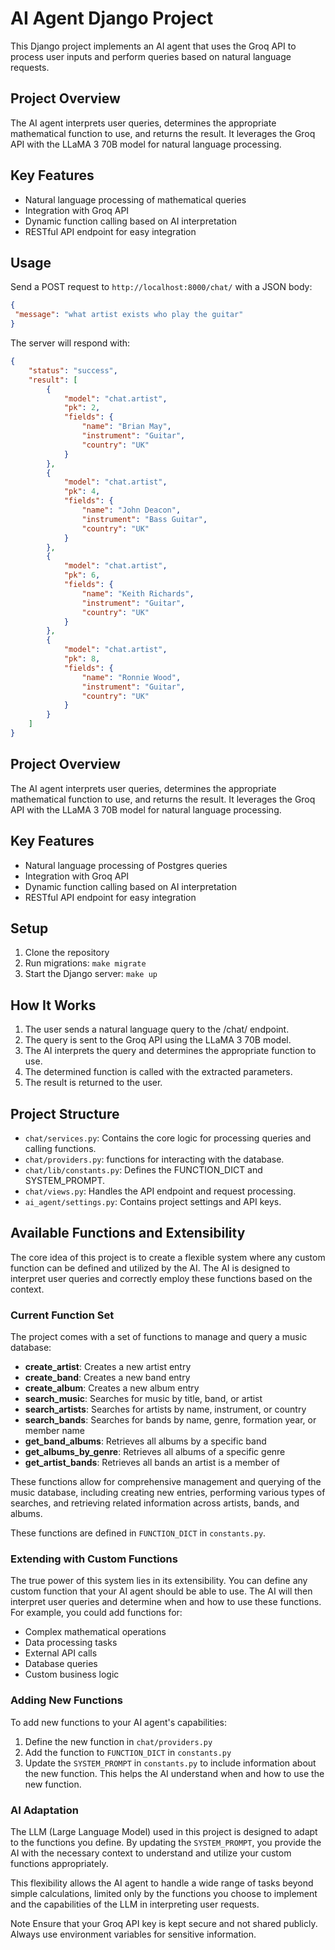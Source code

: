 # AI Agent Django Project

This Django project implements an AI agent that uses the Groq API to process user inputs and perform queries based on natural language requests.

## Project Overview

The AI agent interprets user queries, determines the appropriate mathematical function to use, and returns the result. It leverages the Groq API with the LLaMA 3 70B model for natural language processing.

## Key Features

- Natural language processing of mathematical queries
- Integration with Groq API
- Dynamic function calling based on AI interpretation
- RESTful API endpoint for easy integration


## Usage

Send a POST request to `http://localhost:8000/chat/` with a JSON body:

```json
{
 "message": "what artist exists who play the guitar"
}
```
The server will respond with:
```json
{
    "status": "success",
    "result": [
        {
            "model": "chat.artist",
            "pk": 2,
            "fields": {
                "name": "Brian May",
                "instrument": "Guitar",
                "country": "UK"
            }
        },
        {
            "model": "chat.artist",
            "pk": 4,
            "fields": {
                "name": "John Deacon",
                "instrument": "Bass Guitar",
                "country": "UK"
            }
        },
        {
            "model": "chat.artist",
            "pk": 6,
            "fields": {
                "name": "Keith Richards",
                "instrument": "Guitar",
                "country": "UK"
            }
        },
        {
            "model": "chat.artist",
            "pk": 8,
            "fields": {
                "name": "Ronnie Wood",
                "instrument": "Guitar",
                "country": "UK"
            }
        }
    ]
}
```

## Project Overview

The AI agent interprets user queries, determines the appropriate mathematical function to use, and returns the result. It leverages the Groq API with the LLaMA 3 70B model for natural language processing.

## Key Features

- Natural language processing of Postgres queries
- Integration with Groq API
- Dynamic function calling based on AI interpretation
- RESTful API endpoint for easy integration

## Setup

1. Clone the repository
2. Run migrations:
`make migrate`
3. Start the Django server:
`make up`


## How It Works

1. The user sends a natural language query to the /chat/ endpoint.
2. The query is sent to the Groq API using the LLaMA 3 70B model.
3. The AI interprets the query and determines the appropriate function to use.
4. The determined function is called with the extracted parameters.
5. The result is returned to the user.

## Project Structure

- `chat/services.py`: Contains the core logic for processing queries and calling functions.
- `chat/providers.py`: functions for interacting with the database.
- `chat/lib/constants.py`: Defines the FUNCTION_DICT and SYSTEM_PROMPT.
- `chat/views.py`: Handles the API endpoint and request processing.
- `ai_agent/settings.py`: Contains project settings and API keys.

## Available Functions and Extensibility

The core idea of this project is to create a flexible system where any custom function can be defined and utilized by the AI. The AI is designed to interpret user queries and correctly employ these functions based on the context.

### Current Function Set

The project comes with a set of functions to manage and query a music database:

- **create_artist**: Creates a new artist entry
- **create_band**: Creates a new band entry
- **create_album**: Creates a new album entry
- **search_music**: Searches for music by title, band, or artist
- **search_artists**: Searches for artists by name, instrument, or country
- **search_bands**: Searches for bands by name, genre, formation year, or member name
- **get_band_albums**: Retrieves all albums by a specific band
- **get_albums_by_genre**: Retrieves all albums of a specific genre
- **get_artist_bands**: Retrieves all bands an artist is a member of

These functions allow for comprehensive management and querying of the music database, including creating new entries, performing various types of searches, and retrieving related information across artists, bands, and albums.

These functions are defined in `FUNCTION_DICT` in `constants.py`.

### Extending with Custom Functions

The true power of this system lies in its extensibility. You can define any custom function that your AI agent should be able to use. The AI will then interpret user queries and determine when and how to use these functions. For example, you could add functions for:

- Complex mathematical operations
- Data processing tasks
- External API calls
- Database queries
- Custom business logic

### Adding New Functions

To add new functions to your AI agent's capabilities:

1. Define the new function in `chat/providers.py`
2. Add the function to `FUNCTION_DICT` in `constants.py`
3. Update the `SYSTEM_PROMPT` in `constants.py` to include information about the new function. This helps the AI understand when and how to use the new function.

### AI Adaptation

The LLM (Large Language Model) used in this project is designed to adapt to the functions you define. By updating the `SYSTEM_PROMPT`, you provide the AI with the necessary context to understand and utilize your custom functions appropriately.

This flexibility allows the AI agent to handle a wide range of tasks beyond simple calculations, limited only by the functions you choose to implement and the capabilities of the LLM in interpreting user requests.

Note
Ensure that your Groq API key is kept secure and not shared publicly. Always use environment variables for sensitive information.